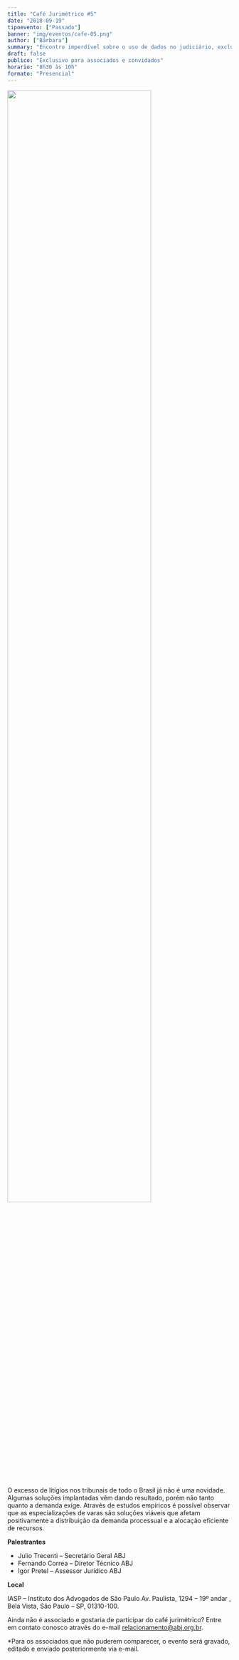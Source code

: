 ```yaml
---
title: "Café Jurimétrico #5"
date: "2018-09-19"
tipoevento: ["Passado"]
banner: "img/eventos/cafe-05.png"
author: ["Bárbara"]
summary: "Encontro imperdível sobre o uso de dados no judiciário, exclusivo para associados e convidados."
draft: false
publico: "Exclusivo para associados e convidados"
horario: "8h30 às 10h"
formato: "Presencial"
---
```


<img src="/img/eventos/cafe-05.png" width="80%">

O excesso de litígios nos tribunais de todo o Brasil já não é uma novidade. Algumas soluções implantadas vêm dando resultado, porém não tanto quanto a demanda exige. Através de estudos empíricos é possível observar que as especializações de varas são soluções viáveis que afetam positivamente a distribuição da demanda processual e a alocação eficiente de recursos.

**Palestrantes**

- Julio Trecenti – Secretário Geral ABJ
- Fernando Correa – Diretor Técnico ABJ
- Igor Pretel – Assessor Jurídico ABJ

**Local**

IASP – Instituto dos Advogados de São Paulo
Av. Paulista, 1294 – 19º andar , Bela Vista, São Paulo – SP, 01310-100.

Ainda não é associado e gostaria de participar do café jurimétrico?
Entre em contato conosco através do e-mail [relacionamento@abj.org.br](mailto:relacionamento@abj.org.br).

*Para os associados que não puderem comparecer, o evento será gravado, editado e enviado posteriormente via e-mail.
